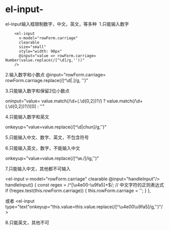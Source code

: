 # el-input-
el-input输入框限制数字，中文，英文，等多种
​
1.只能输入数字



        <el-input
          v-model="rowForm.carriage"
          clearable
          size="small"
          style="width: 90px"
          @input="value => rowForm.carriage= Number(value.replace(/[^\d]/g,''))"
        />
  

2.输入数字和小数点
 @input="rowForm.carriage= rowForm.carriage.replace(/[^\d|\.]/g, '')"
 
3.只能输入数字和保留2位小数点

 oninput="value= value.match(/\d+(\.\d{0,2})?/) ? value.match(/\d+(\.\d{0,2})?/)[0] : ''" 
 
4.只能输入数字和英文

onkeyup="value=value.replace(/[^\d|chun]/g,'')"

5.只能输入中文、数字、英文，不包含符号

<el-input onkeyup="value=value.replace(/[^\w\u4E00-\u9FA5]/g, '')">
6.只能输入英文，数字，不能输入中文
        
onkeyup="value=value.replace(/[^\w\.\/]/ig,'')"

7.只能输入中文，其他都不可输入

  <el-input v-model="rowForm.carriage" clearable @input="handleInput"/>
  handleInput() {
      const regex = /^[\u4e00-\u9fa5]+$/; // 中文字符的正则表达式
      if (!regex.test(this.rowForm.carriage)) {
        this.rowForm.carriage = '';
      }
    },

或者
<el-input type="text"onkeyup="this.value=this.value.replace(/[^\u4e00\u9fa5]/g,'')"/>

8.只能英文，其他不可 
<el-input type="text" onkeyup="this.value=this.value.replace(/[^a-zA-Z]/g,'')">


​
